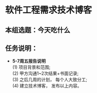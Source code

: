 # 软件工程需求技术博客
## 本组选题：今天吃什么  
## 任务说明：  
* **5-7周五报告说明**  
(1) 项目背景和范围;  
(2) 甲方沟通1~2次结果+书面记录;  
(3) 之后几周的计划， 每个人大致分工;  
(4) 建立技术博客， 发布以上内容。  
